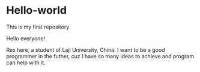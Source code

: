 # Hello-world
This is my first repository

Hello everyone!

Rex here, a student of Laji University, China. 
I want to be a good programmer in the futher, cuz I have so many ideas to achieve and program can help with it.  
